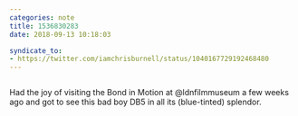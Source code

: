 ```yaml
---
categories: note
title: 1536830283
date: 2018-09-13 10:18:03

syndicate_to:
- https://twitter.com/iamchrisburnell/status/1040167729192468480
---
```


<figure class="media">
    <a href="https://chrisburnell.com/static/IMG_20180819_150244.jpg" rel="external"><img src="https://chrisburnell.com/static/IMG_20180819_150244.jpg" alt=""></a>
</figure>

Had the joy of visiting the Bond in Motion at @ldnfilmmuseum a few weeks ago and got to see this bad boy DB5 in all its (blue-tinted) splendor.
